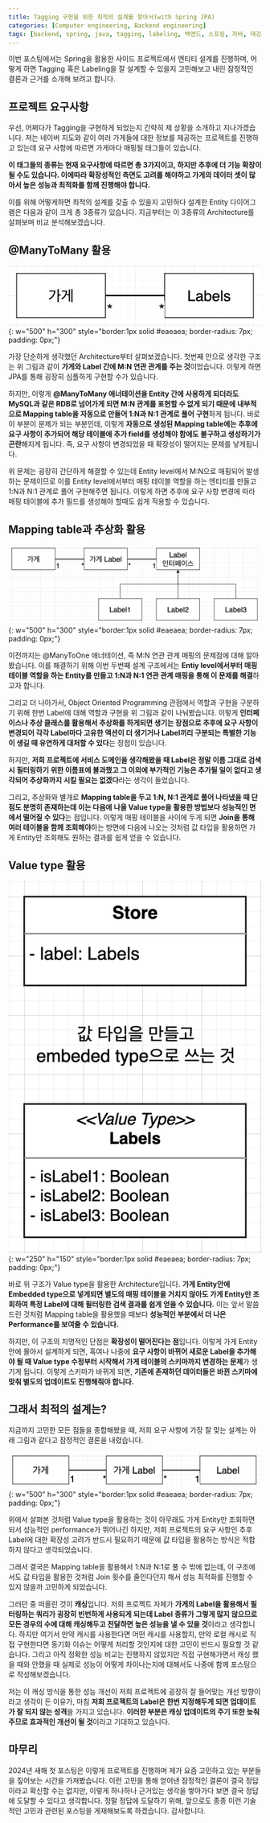 ```yaml
---
title: Tagging 구현을 위한 최적의 설계를 찾아서(with Spring JPA)
categories: [Computer engineering, Backend engineering]
tags: [backend, spring, java, tagging, labeling, 백엔드, 스프링, 자바, 태깅, 라벨링]
---
```


이번 포스팅에서는 Spring을 활용한 사이드 프로젝트에서 엔티티 설계를 진행하며, 어떻게 하면 Tagging 혹은 Labeling을 잘 설계할 수 있을지 고민해보고 내린 잠정적인 결론과 근거를 소개해 보려고 합니다.

## 프로젝트 요구사항
우선, 어쩌다가 Tagging을 구현하게 되었는지 간략히 제 상황을 소개하고 지나가겠습니다. 저는 네이버 지도와 같이 여러 가게들에 대한 정보를 제공하는 프로젝트를 진행하고 있는데 요구 사항에 따르면 가게마다 매핑될 태그들이 있습니다.   
   
**이 태그들의 종류는 현재 요구사항에 따르면 총 3가지이고, 하지만 추후에 더 기능 확장이 될 수도 있습니다. 이에따라 확장성적인 측면도 고려를 해야하고 가게의 데이터 셋이 많아서 높은 성능과 최적화를 함께 진행해야 합니다.**   
    
이를 위해 어떻게하면 최적의 설계를 갖출 수 있을지 고민하다 설계한 Entity 다이어그램은 다음과 같이 크게 총 3종류가 있습니다. 지금부터는 이 3종류의 Architecture를 살펴보며 비교 분석해보겠습니다.

## @ManyToMany 활용

![1](/assets/img/tagging-with-jpa/1.png){: w="500" h="300" style="border:1px solid #eaeaea; border-radius: 7px; padding: 0px;"}

가장 단순하게 생각했던 Architecture부터 살펴보겠습니다. 첫번째 안으로 생각한 구조는 위 그림과 같이 **가게와 Label 간에 M:N 연관 관계를 주는 것**이었습니다. 이렇게 하면 JPA를 통해 굉장히 심플하게 구현할 수가 있습니다.   

하지만, 이렇게 **@ManyToMany 애너테이션을 Entity 간에 사용하게 되더라도 MySQL과 같은 RDB로 넘어가게 되면 M:N 관계를 표현할 수 없게 되기 때문에 내부적으로 Mapping table을 자동으로 만들어 1:N과 N:1 관계로 풀어 구현**하게 됩니다. 바로 이 부분이 문제가 되는 부분인데, 이렇게 **자동으로 생성된 Mapping table에는 추후에 요구 사항이 추가되어 해당 테이블에 추가 field를 생성해야 함에도 불구하고 생성하기가 곤란**해지게 됩니다. 즉, 요구 사항이 변경되었을 때 확장성이 떨어지는 문제를 낳게됩니다.    

위 문제는 굉장히 간단하게 해결할 수 있는데 Entity level에서 M:N으로 매핑되어 발생하는 문제이므로 이를 Entity level에서부터 매핑 테이블 역할을 하는 엔티티를 만들고 1:N과 N:1 관계로 풀어 구현해주면 됩니다. 이렇게 하면 추후에 요구 사항 변경에 따라 매핑 테이블에 추가 필드를 생성해야 할때도 쉽게 적용할 수 있습니다.

## Mapping table과 추상화 활용

![2](/assets/img/tagging-with-jpa/2.png){: w="500" h="300" style="border:1px solid #eaeaea; border-radius: 7px; padding: 0px;"}

이전까지는 @ManyToOne 애너테이션, 즉 M:N 연관 관계 매핑의 문제점에 대해 알아봤습니다. 이를 해결하기 위해 이번 두번째 설계 구조에서는 **Entiy level에서부터 매핑 테이블 역할을 하는 Entity를 만들고 1:N과 N:1 연관 관계 매핑을 통해 이 문제를 해결**하고자 합니다.   
    
그리고 더 나아가서, Object Oriented Programming 관점에서 역할과 구현을 구분하기 위해 한번 Label에 대해 역할과 구현을 위 그림과 같이 나눠봤습니다. 이렇게 **인터페이스나 추상 클래스를 활용해서 추상화를 하게되면 생기는 장점으로 추후에 요구 사항이 변경되어 각각 Label마다 고유한 액션이 더 생기거나 Label끼리 구분되는 특별한 기능이 생길 때 유연하게 대처할 수 있다**는 장점이 있습니다.   
   
하지만, **저희 프로젝트에 서비스 도메인을 생각해봤을 때 Label은 정말 이름 그대로 검색 시 필터링하기 위한 이름표에 불과했고 그 이외에 부가적인 기능은 추가될 일이 없다고 생각되어 추상화까지 시킬 필요는 없겠다**라는 생각이 들었습니다.   
    
그리고, 추상화와 별개로 **Mapping table을 두고 1:N, N:1 관계로 풀어 나타냈을 때 단점도 분명히 존재하는데 이는 다음에 나올 Value type을 활용한 방법보다 성능적인 면에서 떨어질 수 있다**는 점입니다. 이렇게 매핑 테이블을 사이에 두게 되면 **Join을 통해 여러 테이블을 함께 조회해야**하는 방면에 다음에 나오는 것처럼 값 타입을 활용하면 가게 Entity만 조회해도 원하는 결과를 쉽게 얻을 수 있습니다.

## Value type 활용

![3](/assets/img/tagging-with-jpa/3.png){: w="250" h="150" style="border:1px solid #eaeaea; border-radius: 7px; padding: 0px;"}

바로 위 구조가 Value type을 활용한 Architecture입니다. **가게 Entity안에 Embedded type으로 넣게되면 별도의 매핑 테이블을 거치지 않아도 가게 Entity만 조회하여 특정 Label에 대해 필터링한 검색 결과를 쉽게 얻을 수 있습니다.** 이는 앞서 말씀드린 것처럼 Mapping table을 활용했을 때보다 **성능적인 부분에서 더 나은 Performance를 보여줄 수 있습니다.**   

하지만, 이 구조의 치명적인 단점은 **확장성이 떨어진다는 점**입니다. 이렇게 가게 Entity안에 몰아서 설계하게 되면, 혹여나 나중에 **요구 사항이 바뀌어 새로운 Label을 추가해야 될 때 Value type 수정부터 시작해서 가게 테이블의 스키마까지 변경하는 문제**가 생기게 됩니다. 이렇게 스키마가 바뀌게 되면, **기존에 존재하던 데이터들은 바뀐 스키마에 맞춰 별도의 업데이트도 진행해줘야 합니다.**   

## 그래서 최적의 설계는?
지금까지 고민한 모든 점들을 종합해봤을 때, 저희 요구 사항에 가장 잘 맞는 설계는 아래 그림과 같다고 잠정적인 결론을 내렸습니다.   

![4](/assets/img/tagging-with-jpa/4.png){: w="500" h="300" style="border:1px solid #eaeaea; border-radius: 7px; padding: 0px;"}

위에서 살펴본 것처럼 Value type을 활용하는 것이 아무래도 가게 Entity만 조회하면 되서 성능적인 performance가 뛰어나긴 하지만, 저희 프로젝트의 요구 사항인 추후 Label에 대한 확장성 고려가 반드시 필요하기 때문에 값 타입을 활용하는 방식은 적합하지 않다고 생각되었습니다.   
   
그래서 결국은 Mapping table을 활용해서 1:N과 N:1로 풀 수 밖에 없는데, 이 구조에서도 값 타입을 활용한 것처럼 Join 횟수를 줄인다던지 해서 성능 최적화를 진행할 수 있지 않을까 고민하게 되었습니다.   
   
그러던 중 떠올린 것이 **캐싱**입니다. 저희 프로젝트 자체가 **가게의 Label을 활용해서 필터링하는 쿼리가 굉장히 빈번하게 사용되게 되는데 Label 종류가 그렇게 많지 않으므로 모든 경우의 수에 대해 캐싱해두고 전달하면 높은 성능을 낼 수 있을 것**이라고 생각합니다. 하지만 여기서 만약 캐시를 사용한다면 어떤 캐시를 사용할지, 만약 로컬 캐시로 직접 구현한다면 동기화 이슈는 어떻게 처리할 것인지에 대한 고민이 반드시 필요할 것 같습니다. 그리고 아직 정확한 성능 비교는 진행하지 않았지만 직접 구현해가면서 캐싱 했을 때와 안했을 때 실제로 성능이 어떻게 차이나는지에 대해서도 나중에 함께 포스팅으로 작성해보겠습니다.   

저는 이 캐싱 방식을 통한 성능 개선이 저희 프로젝트에 굉장히 잘 들어맞는 개선 방향이라고 생각이 든 이유가, 마침 **저희 프로젝트의 Label은 한번 지정해두게 되면 업데이트가 잘 되지 않는 성격**을 가지고 있습니다. **이러한 부분은 캐싱 업데이트의 주기 또한 늦춰주므로 효과적인 개선이 될 것**이라고 기대하고 있습니다.   
    
## 마무리
2024년 새해 첫 포스팅은 이렇게 프로젝트를 진행하며 제가 요즘 고민하고 있는 부분들을 짚어보는 시간을 가져봤습니다. 이런 고민을 통해 얻어낸 잠정적인 결론이 결국 정답이라고 확신할 수는 없지만, 이렇게 하나하나 근거있는 생각을 쌓아가다 보면 결국 정답에 도달할 수 있다고 생각합니다. 정말 정답에 도달하기 위해, 앞으로도 종종 이런 기술적인 고민과 관련된 포스팅을 게재해보도록 하겠습니다. 감사합니다.
 